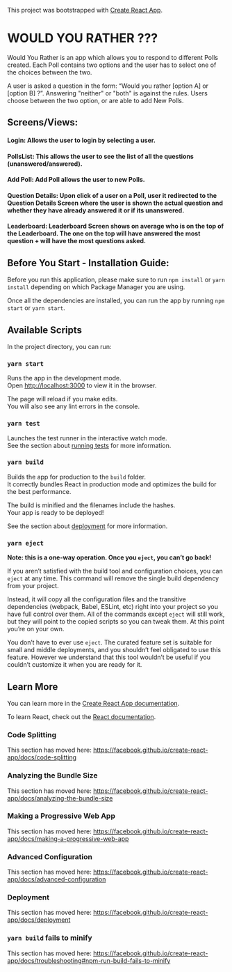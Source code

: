 This project was bootstrapped with [Create React App](https://github.com/facebook/create-react-app).

# WOULD YOU RATHER ???

Would You Rather is an app which allows you to respond to different Polls created. Each Poll contains two options and the user has to select one of the choices between the two.

A user is asked a question in the form: “Would you rather [option A] or [option B] ?”. Answering "neither" or "both" is against the rules. Users choose between the two option, or are able to add New Polls. 

## Screens/Views:

#### Login: Allows the user to login by selecting a user.

#### PollsList: This allows the user to see the list of all the questions (unanswered/answered).

#### Add Poll: Add Poll allows the user to new Polls.

#### Question Details: Upon click of a user on a Poll, user it redirected to the Question Details Screen where the user is shown the actual question and whether they have already answered it or if its unanswered.

#### Leaderboard: Leaderboard Screen shows on average who is on the top of the Leaderboard. The one on the top will have answered the most question + will have the most questions asked.

## Before You Start - Installation Guide:
Before you run this application, please make sure to run `npm install` or `yarn install` depending on which Package Manager you are using.

Once all the dependencies are installed, you can run the app by running `npm start` or `yarn start`.

## Available Scripts

In the project directory, you can run:

### `yarn start`

Runs the app in the development mode.<br />
Open [http://localhost:3000](http://localhost:3000) to view it in the browser.

The page will reload if you make edits.<br />
You will also see any lint errors in the console.

### `yarn test`

Launches the test runner in the interactive watch mode.<br />
See the section about [running tests](https://facebook.github.io/create-react-app/docs/running-tests) for more information.

### `yarn build`

Builds the app for production to the `build` folder.<br />
It correctly bundles React in production mode and optimizes the build for the best performance.

The build is minified and the filenames include the hashes.<br />
Your app is ready to be deployed!

See the section about [deployment](https://facebook.github.io/create-react-app/docs/deployment) for more information.

### `yarn eject`

**Note: this is a one-way operation. Once you `eject`, you can’t go back!**

If you aren’t satisfied with the build tool and configuration choices, you can `eject` at any time. This command will remove the single build dependency from your project.

Instead, it will copy all the configuration files and the transitive dependencies (webpack, Babel, ESLint, etc) right into your project so you have full control over them. All of the commands except `eject` will still work, but they will point to the copied scripts so you can tweak them. At this point you’re on your own.

You don’t have to ever use `eject`. The curated feature set is suitable for small and middle deployments, and you shouldn’t feel obligated to use this feature. However we understand that this tool wouldn’t be useful if you couldn’t customize it when you are ready for it.

## Learn More

You can learn more in the [Create React App documentation](https://facebook.github.io/create-react-app/docs/getting-started).

To learn React, check out the [React documentation](https://reactjs.org/).

### Code Splitting

This section has moved here: https://facebook.github.io/create-react-app/docs/code-splitting

### Analyzing the Bundle Size

This section has moved here: https://facebook.github.io/create-react-app/docs/analyzing-the-bundle-size

### Making a Progressive Web App

This section has moved here: https://facebook.github.io/create-react-app/docs/making-a-progressive-web-app

### Advanced Configuration

This section has moved here: https://facebook.github.io/create-react-app/docs/advanced-configuration

### Deployment

This section has moved here: https://facebook.github.io/create-react-app/docs/deployment

### `yarn build` fails to minify

This section has moved here: https://facebook.github.io/create-react-app/docs/troubleshooting#npm-run-build-fails-to-minify
